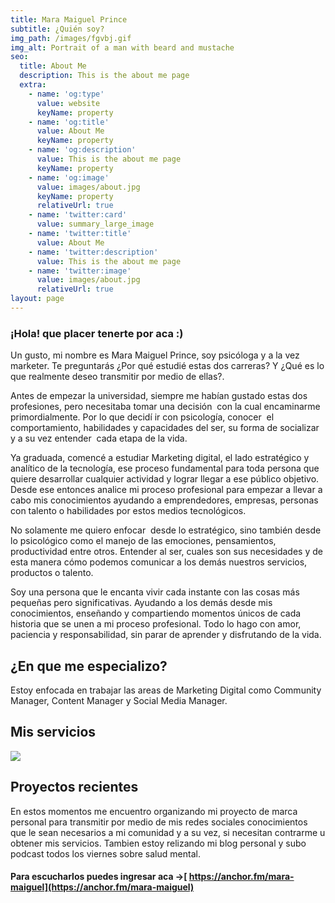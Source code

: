 ```yaml
---
title: Mara Maiguel Prince
subtitle: ¿Quién soy?
img_path: /images/fgvbj.gif
img_alt: Portrait of a man with beard and mustache
seo:
  title: About Me
  description: This is the about me page
  extra:
    - name: 'og:type'
      value: website
      keyName: property
    - name: 'og:title'
      value: About Me
      keyName: property
    - name: 'og:description'
      value: This is the about me page
      keyName: property
    - name: 'og:image'
      value: images/about.jpg
      keyName: property
      relativeUrl: true
    - name: 'twitter:card'
      value: summary_large_image
    - name: 'twitter:title'
      value: About Me
    - name: 'twitter:description'
      value: This is the about me page
    - name: 'twitter:image'
      value: images/about.jpg
      relativeUrl: true
layout: page
---
```

### ¡Hola! que placer tenerte por aca :)

Un gusto, mi nombre es Mara Maiguel Prince, soy psicóloga y a la vez marketer. Te preguntarás ¿Por qué estudié estas dos carreras? Y ¿Qué es lo que realmente deseo transmitir por medio de ellas?. 

Antes de empezar la universidad, siempre me habían gustado estas dos profesiones, pero necesitaba tomar una decisión  con la cual encaminarme primordialmente. Por lo que decidí ir con psicología, conocer  el comportamiento, habilidades y capacidades del ser, su forma de socializar y a su vez entender  cada etapa de la vida. 

Ya graduada, comencé a estudiar Marketing digital, el lado estratégico y analítico de la tecnología, ese proceso fundamental para toda persona que quiere desarrollar cualquier actividad y lograr llegar a ese público objetivo. Desde ese entonces analice mi proceso profesional para empezar a llevar a cabo mis conocimientos ayudando a emprendedores, empresas, personas con talento o habilidades por estos medios tecnológicos.

No solamente me quiero enfocar  desde lo estratégico, sino también desde lo psicológico como el manejo de las emociones, pensamientos, productividad entre otros. Entender al ser, cuales son sus necesidades y de esta manera cómo podemos comunicar a los demás nuestros servicios, productos o talento.

Soy una persona que le encanta vivir cada instante con las cosas más pequeñas pero significativas. Ayudando a los demás desde mis conocimientos, enseñando y compartiendo momentos únicos de cada historia que se unen a mi proceso profesional. Todo lo hago con amor, paciencia y responsabilidad, sin parar de aprender y disfrutando de la vida.

## **¿En que me especializo?**

Estoy enfocada en trabajar las areas de Marketing Digital como Community Manager, Content Manager y Social Media Manager.

## **Mis servicios**

![](/\_static/app-assets/images/servicios.gif)

## **Proyectos recientes**

En estos momentos me encuentro organizando mi proyecto de marca personal para transmitir por medio de mis redes sociales conocimientos que le sean necesarios a mi comunidad y a su vez, si necesitan contrarme u obtener mis servicios. Tambien estoy relizando mi blog personal y subo podcast todos los viernes sobre salud mental.

#### **Para escucharlos puedes ingresar aca ->**[ https://anchor.fm/mara-maiguel](https://anchor.fm/mara-maiguel)

###

